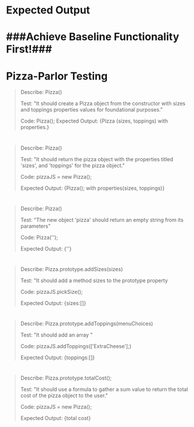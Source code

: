 # Expected Output 
>
#                ###Achieve Baseline Functionality First!###
>

# Pizza-Parlor Testing 
 
>Describe: Pizza()
>
>Test: "It should create a Pizza object from the constructor with sizes and toppings properties values for foundational purposes."
>
>Code: Pizza();
>Expected Output: {Pizza (sizes, toppings) with properties.}
# #######################
>Describe: Pizza()
>
>Test: "It should return the pizza object with the properties titled 'sizes', and 'toppings' for the pizza object."
>
>Code: pizzaJS = new Pizza(); 
>
>Expected Output: {Pizza(); with properties(sizes, toppings)}
# ########################
>Describe: Pizza()
>
>Test: "The new object 'pizza' should return an empty string from its parameters"
>
>Code: Pizza('');
>
>Expected Output: {''}
# ##########################
>Describe: Pizza.prototype.addSizes(sizes)
>
>Test: "It should add a method sizes to the prototype property
>
>Code: pizzaJS.pickSize();
>
>Expected Output: {sizes:[]} 
# #######################
>Describe: Pizza.prototype.addToppings(menuChoices)
>
>Test: "It should add an array " 
>
>Code: pizzaJS.addToppings(['ExtraCheese'];)
>
>Expected Output: {toppings:[]} 
# #########################
>Describe: Pizza.prototype.totalCost();
>
>Test: "It should use a formula to gather a sum value to return the total cost of the pizza object to the user." 
>
>Code: pizzaJS = new Pizza();
>
>Expected Output: {total cost}
# #########################










































<!-- ------------------------------------------------------------------- -->
<!-- <!-- 
# Rules/Baseline:
* Allow user to choose TOPPINGS and SIZE for pizza order
 * Creat a pizza OBJECT CONSTRUCTOR with PROPERTIES for TOPPINGS and SIZE.
 * Create a PROTOTYPE METHOD for the COST of a pizza depending on SELECTION chosen.
 * Use own formula for this.
 * FORMAT README!
 * SIMPLEST BEHAVIOR TO MOST COMPLEX
# #####################
<!-- #ALL IN ONE FUNCTION???? -->
<!-- special mold to create 'new' objects(instance) -->
<!-- this is your constructor(shell) -->
<!-- Describe: Pizza()
Test: "It should create a Pizza object from the constructor with empty properties for foundational purposes." 
Code: Pizza()
Expected Output: {Pizza} -->
<!-- # #################### -->

<!-- VIS:menu/user walk-in maybe?  -->
<!-- OBJECT -->
<!-- Describe: Pizza()
Test: "It should return the pizza object with the properties titled 'sizes', and 'toppings' for the pizza object."
Code: pizzaJS = new Pizza();
Expected Output: {Pizza(); with properties(sizes, toppings)} -->


<!-- 
function Pizza(){
  this.sizes = ?;
  this.toppings = ?;
} -->


<!-- User deciding size of pizza..determine sizes..??? -->
<!-- What determines sizes...small/med/lrg??...NOTE: FORMULA FOR COST FOR PIZZA/TOPPINGS  -->
<!-- NOTE: SIZE properties(User size choice) above in first test -->
<!--##VIS: USER PICK SIZE## -->
<!-- "PROTOTYPE" PROPERTY -->
<!-- Describe: Pizza.prototype.pickSizes(sizes)
Test: "It should add a method  
Code: pizzaJS.pickSize();
Expected Output: {sizes:[]} -->

<!-- ADD ARRAY??????  -->
<!-- NOTE: GETTING BACK USERS CHOICE OF PIZZA 'SIZE' AND TOPPING... -->
<!-- ##VIS: USER ADD TOPPINGS -->
<!-- "PROTOTYPE" PROPERTY -->
<!-- Describe: Pizza.prototype.addToppings(menuChoices)
Test: "It should add an array to the object pizza"
Code: pizzaJS.addToppings(["ExtraCheese"];)
Expected Output: {toppings:[]} -->

<!-- USE A FORMULA...REMEMBER 'NUMBERS/PARSING' -->
<!-- ##VIS: USER GETS TOTAL COST -->
<!-- "PROTOTYPE" PROPERTY -->
<!-- Describe: Pizza.prototype.totalCost();
Test: "It should use formula and return the total cost of the pizza object for the user."
Code:pizzaJS = new Pizza();
Expected Output: {total cost} -->
<!-- BASELINE ^^^^^^^^^^^^^^ ??? -->

<!-- Describe: Pizza
Test: 
Code:
Expected Output:

Describe: Pizza
Test: 
Code:
Expected Output: -->

<!-- NOTES:------------------------------------------------------------------ -->

<!-- README Layout Note:
-References/documentation section..maybe?
-Fix overall layout for readability
-Add all notes to README for visual representation 'thought process' throughout application build...Checkout README best practices first. -->

<!-- 
# obj-check #
-constructors and protype utilization
-App works as expected upon use
-Quality, plain english specs in README
-Baseline functionality by dealine -->

<!-- FORMULA: ???
#(pick)...size..toppings..total cost... -->
<!-- 

/* mdn webs docs reference
    #Object.keys()#
    const object1 = {
      a:'something',
      b: 42,
      c: false
    };
    console.log(Object.keys(object1));
    //expected output: Array ["a","b","c"]
    "new" keyword 
*/ -->


<!--
-How many toppings/choices?

-How many sizes? Small..Med...Large 

-How much is each pizza? Per Size/Topping..?? ##COST FORMULA##
(Pizza.prototype.price <----------- ????)
(Price vs. Size)...numerical value(parse)..

###################^^^^^^^^^^^^^^^^^^^^^^^^^^^^^^^
################...Toppings SAME PRICE FOR EASE!!!


##Literal Notation####

-










 -->
